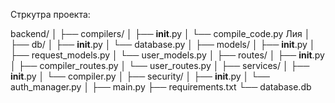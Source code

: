 Стркутра проекта:

backend/
│
├── compilers/
│   ├── __init__.py
│   └── compile_code.py Лия
│
├── db/
│   ├── __init__.py
│   └── database.py
│
├── models/
│   ├── __init__.py
│   ├── request_models.py
│   └── user_models.py
│
├── routes/
│   ├── __init__.py
│   ├── compiler_routes.py
│   └── user_routes.py
│
├── services/
│   ├── __init__.py
│   └── compiler.py
│
├── security/
│   ├── __init__.py
│   └── auth_manager.py
│
├── main.py
├── requirements.txt
└── database.db




